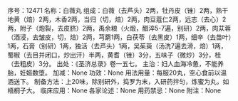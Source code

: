 序号：12471
名称：白薇丸
组成：白薇（去芦头）2两，牡丹皮（锉）2两，熟干地黄（焙）2两，木香2两，当归（切，焙）2两，肉豆蔻仁2两，远志（去心）2两，附子（炮裂，去皮脐）2两，禹余粮（火煅，醋淬5-7遍，别研）2两，肉苁蓉（酒浸，去皱皮，切，焙）2两，芎藭1两，白茯苓（去黑皮）1两，细辛（去苗叶）1两，石膏（别研）1两，独活（去芦头）1两，吴茱萸（汤洗7遍去滑，焙）1两，蜀椒（去目并闭口，炒出汗）半两，黄耆（锉）3分，五味子（微炒）3分，桂（去粗皮）3分。
出处：《圣济总录》卷一五七。
主治：妇人血海冷惫，不能养胎，妊娠数堕。
加减：None
功效：None
用法用量：每服20丸，空心食前以温酒送下。
制备方法：上20味，除别研外，捣罗为末，入研药拌匀，炼蜜为丸，如梧桐子大。
临床应用：None
各家论述：None
用药禁忌：None
附注：None
